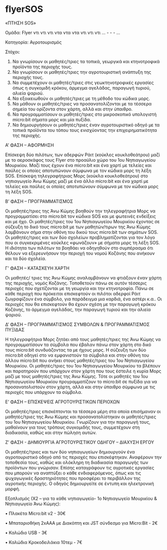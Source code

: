 # flyerSOS


«ΠΤΗΣΗ SOS»


Ομάδα: Flyer ντι ντι ντι ντα ντα ντα ντι ντι ντι  … - - - …


Κατηγορία: Αγροτουρισμός


Στόχοι:

1. Να γνωρίσουν οι μαθητές/τριες τα τοπικά, γεωργικά  και κτηνοτροφικά προϊόντα της περιοχής τους. 
2. Να γνωρίσουν οι μαθητές/τριες την αγροτουριστική ανάπτυξη της περιοχής τους. 
3. Να συμμετέχουν οι μαθητές/τριες στις γεωκτηνοτροφικές εργασίες όπως η συγκομιδή κρόκου, άρμεγμα αγελάδας, παραγωγή τυριού, αλιεία  ψαριού. 
4. Να εξοικειωθούν οι μαθητές/τριες με τη μέθοδο του κώδικα μορς. 
5. Να μάθουν οι μαθητές/τριες να προσανατολίζονται με τα τέσσερα σημεία του ορίζοντα στον χάρτη, αλλά και στην ύπαιθρο. 
6. Να προγραμματίσουν οι μαθητές/τριες στο μικροσκοπικό υπολογιστή micro:bit σήματα μορς και μία πυξίδα. 
7. Να δημιουργήσουν οι μαθητές/τριες έναν αγροτουριστικό οδηγό με τα τοπικά προϊόντα του τόπου τους ενισχύοντας την επιχειρηματικότητα της περιοχής. 


Α’ ΦΑΣΗ – ΑΦΟΡΜΗΣΗ

Επίσκεψη δύο πιλότων, των αδερφών Ράιτ (κούκλες κουκλοθεάτρου) μαζί με το αεροσκάφος τους Flyer στο προαύλιο χώρο του 1ου Νηπιαγωγείου Μουρικίου. Μαζί τους έχουν ένα micro:bit και ένα χαρτί με τελείες και παύλες οι οποίες αποτυπώνουν σύμφωνα με τον κώδικα μορς τη λέξη SOS.
Επίσκεψη τηλεγραφήτριας Μορς (κούκλα κουκλοθεάτρου) στο νηπιαγωγείο Άνω Κώμης μαζί με ένα άλλο micro:bit και ένα χαρτί με τελείες και παύλες οι οποίες αποτυπώνουν σύμφωνα με τον κώδικα μορς τη λέξη SOS.


Β’ ΦΑΣΗ – ΠΡΟΓΡΑΜΜΑΤΙΣΜΟΣ

Οι μαθητές/τριες της Άνω Κώμης βοηθούν την τηλεγραφήτρια Μορς να προγραμματίσει στο micro:bit τoν κώδικα SOS και με φωτεινές ενδείξεις και με ήχο. 
Οι μαθητές/τριες του 1ου Νηπιαγωγείου Μουρικίου έχοντας σε σύζευξη το δικό τους micro:bit με των μαθητών/τιρων της Άνω Κώμης λαμβάνουν σήμα στην οθόνη του δικού τους micro:bit των σημάτων SOS. 
Οι μαθητές/τριες και των δύο σχολείων προβληματίζονται για τον λόγο που οι συγκεκριμένες κούκλες «φωνάζουν» με σήματα μορς τη λέξη SOS.
Η ιδιότητα των πιλότων τα βοηθάει να οδηγηθούν στο συμπέρασμα ότι θέλουν να εξερευνήσουν την περιοχή του νομού Κοζάνης που ανήκουν και τα δύο σχολεία.  


Γ’ ΦΑΣΗ – ΚΑΤΑΣΚΕΥΗ ΧΑΡΤΗ 

Οι μαθητές/ τριες της Άνω Κώμης αναλαμβάνουν να φτιάξουν έναν χάρτη της περιοχής, νομός Κοζάνης. Τοποθετούν πάνω σε αυτόν τέσσερις περιοχές που σχετίζονται με τη γεωργία και την κτηνοτροφία. Πάνω σε κάθε περιοχή που πρόκειται επισκεφτούν οι πιλότοι αδερφοί Ράιτ ζωγραφίζουν ένα σύμβολο, για παράδειγμα μια καρδιά, ένα αστέρι κ.α.. Οι περιοχές που θα επισκεφτούν θα έχουν σχέση με την παραγωγή κρόκου Κοζάνης, το άρμεγμα αγελάδας, την παραγωγή τυριού και την αλιεία  ψαριού. 


Δ’ ΦΑΣΗ – ΠΡΟΓΡΑΜΜΑΤΙΣΜΟΣ ΣΥΜΒΟΛΩΝ & ΠΡΟΓΡΑΜΜΑΤΙΣΜΟΣ ΠΥΞΙΔΑΣ 

Η τηλεγραφήτρια Μορς ζητάει από τους μαθητές/τριες της Άνω Κώμης να προγραμματίσουν τα σύμβολα που έβαλαν πάνω στον χάρτη στο δικό τους micro:bit συνδυάζοντας τα με ήχους μορς. Η σύζευξη των δύο micro:bit οδηγεί στο να εμφανιστούν τα σύμβολα και στην οθόνη του άλλου micro:bit που ανήκει στους μαθητές/τριες του 1ου Νηπιαγωγείου Μουρικίου. Οι μαθητές/τριες του 1ου Νηπιαγωγείου Μουρικίου τα βλέπουν και παρατηρούν που υπάρχουν στον χάρτη που τους έστειλε η κυρία Μορς μαζί με τους μαθητές/τριες της Άνω Κώμης. 
Τότε οι μαθητές του 1ου Νηπιαγωγείου Μουρικίου προγραμματίζουν το micro:bit σε πυξίδα για να προσανατολιστούν στον χάρτη, αλλά και στην ύπαιθρο σύμφωνα με τις περιοχές που υπάρχουν τα σύμβολα. 



Ε’ ΦΑΣΗ – ΕΠΙΣΚΕΨΕΙΣ ΑΓΡΟΤΟΥΡΙΣΤΙΚΩΝ ΠΕΡΙΟΧΩΝ

Οι μαθητές/τριες επισκέπτονται τα τέσσερα μέρη στα οποία επισήμαναν οι μαθητές/τριες της Άνω Κώμης και προσανατολίστηκαν οι μαθητές/τριες του 1ου Νηπιαγωγείου Μουρικίου. Γνωρίζουν για την παραγωγή τους, μαθαίνουν για τους τρόπους συγκομιδής τους, συμμετέχουν στη διαδικασία, καθώς και στην πώληση αυτών. 


Ζ’ ΦΑΣΗ -  ΔΗΜΙΟΥΡΓΙΑ ΑΓΡΟΤΟΥΡΙΣΤΙΚΟΥ ΟΔΗΓΟΥ – ΔΙΑΧΥΣΗ ΕΡΓΟΥ

Οι μαθητές/τριες και των δύο νηπιαγωγείων δημιουργούν ένα αγροτουριστικό οδηγό από τις περιοχές που επισκέφτηκαν. Αναφέρουν την τοποθεσία τους, καθώς και ολόκληρη τη διαδικασία παραγωγής των προϊόντων που γνώρισαν. Επίσης καταγράφουν τις αγροτικές εργασίες που μπορούν να αναπτύξει ο κάθε ενδιαφερόμενος, όπως και τις ψυχαγωγικές δραστηριότητες που προσφέρει το περιβάλλον της αγροτικής περιοχής. Ο οδηγός δημιουργείτε σε έντυπη και ηλεκτρονική μορφή. 





Εξοπλισμός (Χ2 – για το κάθε νηπιαγωγείο- 1ο Νηπιαγωγείο Μουρικίου & Νηπιαγωγείο Άνω Κώμης): 

•	Πλακέτα Micro:bit v2  - 30€

•	Μπαταριοθήκη 2xΑΑA με Διακόπτη και JST σύνδεσμο για Micro:Bit  -  2€

•	Καλώδιο USB - 3€

•	Καλώδια Κροκοδειλάκια 10τεμ  -  7€

